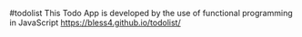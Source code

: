 #todolist
This Todo App is developed by the use of functional programming in JavaScript
https://bless4.github.io/todolist/
